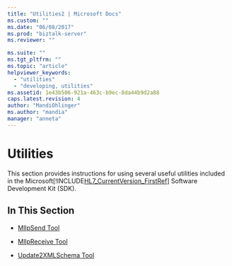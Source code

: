 ```yaml
---
title: "Utilities2 | Microsoft Docs"
ms.custom: ""
ms.date: "06/08/2017"
ms.prod: "biztalk-server"
ms.reviewer: ""

ms.suite: ""
ms.tgt_pltfrm: ""
ms.topic: "article"
helpviewer_keywords: 
  - "utilities"
  - "developing, utilities"
ms.assetid: 1e43b506-921a-463c-b9ec-8da44b9d2a88
caps.latest.revision: 4
author: "MandiOhlinger"
ms.author: "mandia"
manager: "anneta"
---
```

# Utilities
This section provides instructions for using several useful utilities included in the Microsoft[!INCLUDE[HL7_CurrentVersion_FirstRef](../../includes/hl7-currentversion-firstref-md.md)] Software Development Kit (SDK).  
  
## In This Section  
  
-   [MllpSend Tool](../../adapters-and-accelerators/accelerator-hl7/mllpsend-tool.md)  
  
-   [MllpReceive Tool](../../adapters-and-accelerators/accelerator-hl7/mllpreceive-tool.md)  
  
-   [Update2XMLSchema Tool](../../adapters-and-accelerators/accelerator-hl7/update2xmlschema-tool.md)